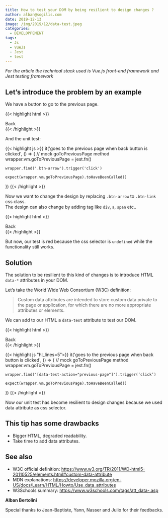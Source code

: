 ```yaml
---
title: How to test your DOM by being resilient to design changes ?
author: alban@sogilis.com
date: 2019-12-13
image: /img/2019/12/data-test.jpeg
categories:
  - DÉVELOPPEMENT
tags:
  - Js
  - VueJs
  - Jest
  - test
---
```


*For the article the technical stack used is Vue.js front-end framework and Jest testing framework*

## Let’s introduce the problem by an example

We have a button to go to the previous page.

{{< highlight html >}}
<div class="btn-arrow" @click="goToPreviousPage">
    Back
</div>
{{< /highlight >}}

And the unit test:

{{< highlight js >}}
it('goes to the previous page when back button is clicked', () => {
	// mock goToPreviousPage method
	wrapper.vm.goToPreviousPage = jest.fn()

	wrapper.find('.btn-arrow').trigger('click')

	expect(wrapper.vm.goToPreviousPage).toHaveBeenCalled()
})
{{< /highlight >}}

Now we want to change the design by replacing `.btn-arrow` to `.btn-link` css class.  
The design can also change by adding tag like `div`, `a`, `span` etc..

{{< highlight html >}}
<div class=".btn-link" @click="goToPreviousPage">
	Back
</div>
{{< /highlight >}}

But now, our test is red because the css selector is `undefined` while the functionality still works.

## Solution 
The solution to be resilient to this kind of changes is to introduce HTML `data-*` attributes in your DOM.

Let’s take the World Wide Web Consortium (W3C) definition:

> Custom data attributes are intended to store custom data private to the page or application, for which there are no more appropriate attributes or elements.

We can add to our HTML a `data-test` attribute to test our DOM.

{{< highlight html >}}
<div class=".btn-link" data-test-action="previous-page" @click="goToPreviousPage">
	Back
</div>
{{< /highlight >}}

{{< highlight js "hl_lines=5">}}
it('goes to the previous page when back button is clicked', () => {
	// mock goToPreviousPage method
	wrapper.vm.goToPreviousPage = jest.fn()

	wrapper.find('[data-test-action="previous-page"]').trigger(‘click’)

	expect(wrapper.vm.goToPreviousPage).toHaveBeenCalled()
})
{{< /highlight >}}

Now our unit test has become resilient to design changes because we used data attribute as css selector.

## This tip has some drawbacks

* Bigger HTML, degraded readability.  
* Take time to add data attributes.

## See also

* W3C official definition: https://www.w3.org/TR/2011/WD-html5-20110525/elements.html#custom-data-attribute
* MDN explanations: https://developer.mozilla.org/en-US/docs/Learn/HTML/Howto/Use_data_attributes
* W3Schools summary: https://www.w3schools.com/tags/att_data-.asp

**Alban Bertolini**

Special thanks to Jean-Baptiste, Yann, Nasser and Julio for their feedbacks.
